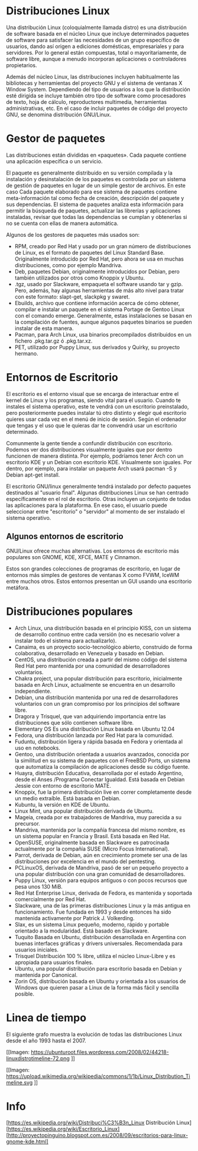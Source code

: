 # Distribuciones Linux
Una distribución Linux (coloquialmente llamada distro) es una distribución de software basada en el núcleo Linux que incluye determinados paquetes de software para satisfacer las necesidades de un grupo específico de usuarios, dando así origen a ediciones domésticas, empresariales y para servidores. Por lo general están compuestas, total o mayoritariamente, de software libre, aunque a menudo incorporan aplicaciones o controladores propietarios.

Además del núcleo Linux, las distribuciones incluyen habitualmente las bibliotecas y herramientas del proyecto GNU y el sistema de ventanas X Window System. Dependiendo del tipo de usuarios a los que la distribución esté dirigida se incluye también otro tipo de software como procesadores de texto, hoja de cálculo, reproductores multimedia, herramientas administrativas, etc. En el caso de incluir paquetes de código del proyecto GNU, se denomina distribución GNU/Linux.

# Gestor de paquetes 
Las distribuciones están divididas en «paquetes». Cada paquete contiene una aplicación específica o un servicio.

El paquete es generalmente distribuido en su versión compilada y la instalación y desinstalación de los paquetes es controlada por un sistema de gestión de paquetes en lugar de un simple gestor de archivos. En este caso Cada paquete elaborado para ese sistema de paquetes contiene meta-información tal como fecha de creación, descripción del paquete y sus dependencias. El sistema de paquetes analiza esta información para permitir la búsqueda de paquetes, actualizar las librerías y aplicaciones instaladas, revisar que todas las dependencias se cumplan y obtenerlas si no se cuenta con ellas de manera automática.

Algunos de los gestores de paquetes más usados son:

- RPM, creado por Red Hat y usado por un gran número de distribuciones de Linux, es el formato de paquetes del Linux Standard Base. Originalmente introducido por Red Hat, pero ahora se usa en muchas distribuciones, como por ejemplo Mandriva.
- Deb, paquetes Debian, originalmente introducidos por Debian, pero también utilizados por otros como Knoppix y Ubuntu. 
- .tgz, usado por Slackware, empaqueta el software usando tar y gzip. Pero, además, hay algunas herramientas de más alto nivel para tratar con este formato: slapt-get, slackpkg y swaret.
- Ebuilds, archivo que contiene información acerca de cómo obtener, compilar e instalar un paquete en el sistema Portage de Gentoo Linux con el comando emerge. Generalmente, estas instalaciones se basan en la compilación de fuentes, aunque algunos paquetes binarios se pueden instalar de esta manera.
- Pacman, para Arch Linux, usa binarios precompilados distribuidos en un fichero .pkg.tar.gz ó .pkg.tar.xz.
- PET, utilizado por Puppy Linux, sus derivados y Quirky, su proyecto hermano.

# Entornos de Escritorio
El escritorio es el entorno visual que se encarga de interactuar entre el kernel de Linux y los programas, siendo vital para el usuario. Cuando te instales el sistema operativo, este te vendrá con un escritorio preinstalado, pero posteriormente puedes instalar tú otro distinto y elegir qué escritorio quieres usar cada vez en el menú de inicio de sesión. Según el ordenador que tengas y el uso que le quieras dar te convendrá usar un escritorio determinado. 

Comunmente la gente tiende a confundir distribución con escritorio. Podemos ver dos distribuciones visualmente iguales que por dentro funcionen de manera distinta. Por ejemplo, podríamos tener Arch con un escritorio KDE y un Debian con escritorio KDE. Visualmente son iguales. Por dentro, por ejemplo, para instalar un paquete Arch usará pacman -S y Debian apt-get install.

El escritorio GNU/linux generalmente tendrá instalado por defecto paquetes destinados al "usuario final". Algunas distribuciones Linux se han centrado específicamente en el rol de escritorio. Otras incluyen un conjunto de todas las aplicaciones para la plataforma. En ese caso, el usuario puede seleccionar entre "escritorio" o "servidor" al momento de ser instalado el sistema operativo.

## Algunos entornos de escritorio 
GNU/Linux ofrece muchas alternativas. Los entornos de escritorio más populares son GNOME, KDE, XFCE, MATE y Cinnamon.

Estos son grandes colecciones de programas de escritorio, en lugar de entornos más simples de gestores de ventanas X como FVWM, IceWM entre muchos otros. Estos entornos presentan un GUI usando una escritorio metáfora.

# Distribuciones populares 
- Arch Linux, una distribución basada en el principio KISS, con un sistema de desarrollo continuo entre cada versión (no es necesario volver a instalar todo el sistema para actualizarlo).
- Canaima, es un proyecto socio-tecnológico abierto, construido de forma colaborativa, desarrollado en Venezuela y basado en Debian.
- CentOS, una distribución creada a partir del mismo código del sistema Red Hat pero mantenida por una comunidad de desarrolladores voluntarios.
- Chakra project, una popular distribución para escritorio, inicialmente basada en Arch Linux, actualmente se encuentra en un desarrollo independiente.
- Debian, una distribución mantenida por una red de desarrolladores voluntarios con un gran compromiso por los principios del software libre.
- Dragora y Trisquel, que van adquiriendo importancia entre las distribuciones que sólo contienen software libre.
- Elementary OS Es una distribución Linux basada en Ubuntu 12.04
- Fedora, una distribución lanzada por Red Hat para la comunidad.
- Fuduntu, distribución ligera y rápida basada en Fedora y orientada al uso en notebooks.
- Gentoo, una distribución orientada a usuarios avanzados, conocida por la similitud en su sistema de paquetes con el FreeBSD Ports, un sistema que automatiza la compilación de aplicaciones desde su código fuente.
- Huayra, distribución Educativa, desarrollada por el estado Argentino, desde el Anses /Programa Conectar Igualdad. Está basada en Debian Jessie con entorno de escritorio MATE.
- Knoppix, fue la primera distribución live en correr completamente desde un medio extraíble. Está basada en Debian.
- Kubuntu, la versión en KDE de Ubuntu.
- Linux Mint, una popular distribución derivada de Ubuntu.
- Mageia, creada por ex trabajadores de Mandriva, muy parecida a su precursor.
- Mandriva, mantenida por la compañía francesa del mismo nombre, es un sistema popular en Francia y Brasil. Está basada en Red Hat.
- OpenSUSE, originalmente basada en Slackware es patrocinada actualmente por la compañía SUSE (Micro Focus International).
- Parrot, derivada de Debian, aún en crecimiento promete ser una de las distribuciones por excelencia en el mundo del pentesting.
- PCLinuxOS, derivada de Mandriva, pasó de ser un pequeño proyecto a una popular distribución con una gran comunidad de desarrolladores.
- Puppy Linux, versión para equipos antiguos o con pocos recursos que pesa unos 130 MiB.
- Red Hat Enterprise Linux, derivada de Fedora, es mantenida y soportada comercialmente por Red Hat.
- Slackware, una de las primeras distribuciones Linux y la más antigua en funcionamiento. Fue fundada en 1993 y desde entonces ha sido mantenida activamente por Patrick J. Volkerding.
- Slax, es un sistema Linux pequeño, moderno, rápido y portable orientado a la modularidad. Está basado en Slackware.
- Tuquito Basada en Ubuntu, distribución desarrollada en Argentina con buenas interfaces gráficas y drivers universales. Recomendada para usuarios iniciales.
- Trisquel Distribución 100 % libre, utiliza el núcleo Linux-Libre y es apropiada para usuarios finales.
- Ubuntu, una popular distribución para escritorio basada en Debian y mantenida por Canonical.
- Zorin OS, distribución basada en Ubuntu y orientada a los usuarios de Windows que quieren pasar a Linux de la forma más fácil y sencilla posible.


# Linea de tiempo
El siguiente grafo muestra la evolución de todas las distribuciones Linux desde el año 1993 hasta el 2007.

[[Imagen: https://ubunturoot.files.wordpress.com/2008/02/44218-linuxdistrotimeline-72.png ]]

[[Imagen: https://upload.wikimedia.org/wikipedia/commons/1/1b/Linux_Distribution_Timeline.svg ]]



# Info 
[https://es.wikipedia.org/wiki/Distribuci%C3%B3n_Linux Distribución Linux]
[https://es.wikipedia.org/wiki/Escritorio_Linux]
[http://proyectopinguino.blogspot.com.es/2008/09/escritorios-para-linux-gnome-kde.html]
